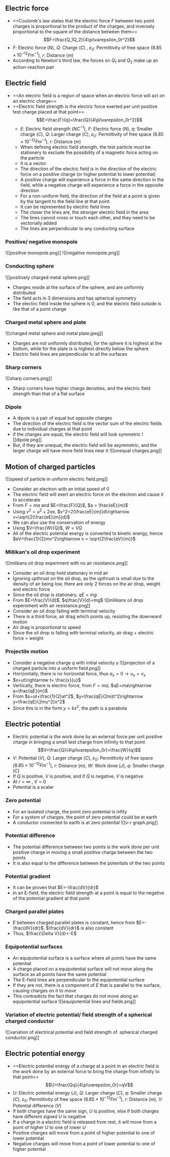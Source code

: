 ## Electric force
- ==Coulomb's law states that the electric force $F$ between two point charges is proportional to the product of the charges, and inversely proportional to the square of the distance between them==
  $$F=\frac{Q_1Q_2}{4\pi\varepsilon_0r^2}$$
- $F$: Electric force ($N$), $Q$: Charge ($C$) , $\varepsilon_0$: Permittivity of free space ($8.85\times10^{-12}Fm^{-1}$), $r$: Distance ($m$)
- According to Newton's third law, the forces on $Q_1$ and $Q_2$ make up an action-reaction pair
## Electric field
- ==An electric field is a region of space when an electric force will act on an electric charge==
- ==Electric field strength is the electric force exerted per unit positive test charge placed at that point==
  $$E=\frac{F}{q}=\frac{Q}{4\pi\varepsilon_0r^2}$$
  - $E$: Electric field strength ($NC^{-1}$), $F$: Electric force ($N$), $q$: Smaller charge ($C$), $Q$: Larger charge ($C$), $\varepsilon_0$: Permittivity of free space ($8.85\times10^{-12}Fm^{-1}$), $r$: Distance ($m$)
  - When defining electric field strength, the test particle must be stationery to exclude the possibility of a magnetic force acting on the particle
  - It is a vector
  - The direction of the electric field is in the direction of the electric force on a positive charge (or higher potential to lower potential)
  - A positive charge will experience a force in the same direction in the field, while a negative charge will experience a force in the opposite direction
  - For a non-uniform field, the direction of the field at a point is given by the tangent to the field line at that point
  - It can be represented by electric field lines
  - The closer the lines are, the stronger electric field in the area
  - The lines cannot cross or touch each other, and they need to be vectorially added
  - The lines are perpendicular to any conducting surface
### Positive/ negative monopole
  ![[positive monopole.png]]
  ![[negative monopole.png]]
### Conducting sphere
![[positively charged metal sphere.png]]
- Charges reside at the surface of the sphere, and are uniformly distributed
- The field acts in 3 dimensions and has spherical symmetry
- The electirc field inside the sphere is 0, and the electric field outside is like that of a point charge
### Charged metal sphere and plate
![[charged metal sphere and metal plate.jpeg]]
- Charges are not uniformly distributed, for the sphere it is highest at the bottom, while for the plate is is highest directly below the sphere
- Electric field lines are perpendicular to all the surfaces
### Sharp corners
![[sharp corners.png]]
- Sharp corners have higher charge densities, and the electric field strength than that of a flat surface
### Dipole
- A dipole is a pair of equal but opposite charges
- The direction of the electric field is the vector sum of the electric fields due to individual charges at that point
- if the charges are equal, the electric field will look symmetric
![[dipole.png]]
- But, if they are unequal, the electric field will be asymmetric, and the larger charge will have more field lines near it
![[unequal charges.png]]
## Motion of charged particles
![[speed of particle in uniform electric field.png]]
- Consider an electron with an initial speed of 0
- The electric field will exert an electric force on the electron and cause it to accelerate
- From $F=ma$ and $E=\frac{F}{Q}$, $a = \frac{eE}{m}$
- Using $v^2=u^2+2as$, $v^2=2(\frac{eE}{m})d\rightarrow v=\sqrt{2(\frac{eE}{m})d}$
- We can also use the conservation of energy
- Using $V=\frac{W}{Q}$, $W=VQ$
- All of the electric potential energy is converted to kinetic energy, hence $eV=\frac{1}{2}mv^2\rightarrow v = \sqrt{2\frac{eV}{m}}$
### Millikan's oil drop experiment
![[milikans oil drop experiment with no air resistance.png]]
- Consider an oil drop held stationary in mid air
- Ignoring upthrust on the oil drop, as the upthrust is small due to the density of air being low, there are only 2 forces on the air drop, weight and electric force
- Since the oil drop is stationary, $qE=mg$
- From $E=\frac{V}{d}$, $q\frac{V}{d}=mg$
![[milikans oil drop experoment with air resistance.png]]
- Consider an oil drop falling with terminal velocity
- There is a third force, air drag which points up, resisting the downward motion
- Air drag is proportional to speed
- Since the oil drop is falling with terminal velocity, air drag + electric force = weight
### Projectile motion
- Consider a negative charge $q$ with initial velocity $u$
![[projection of a charged particle into a uniform field.png]]
- Horizontally, there is no horizontal force, thus $a_x=0\rightarrow u_x=v_x$
- $x=ut\rightarrow t= \frac{x}{u}$
- Vertically, there is electric force, from $F=ma$, $qE=ma\rightarrow a=\frac{qE}{m}$
- From $s=ut+\frac{1}{2}at^2$, $y=\frac{qE}{2m}t^2\rightarrow y=\frac{qE}{2mu^2}x^2$ 
- Since this is in the form $y=kx^2$, the path is a parabola
## Electric potential
- Electric potential is the work done by an external force per unit positive charge in bringing a small test charge from infinity to that point
  $$V=\frac{Q}{4\pi\varepsilon_0r}=\frac{W}{q}$$
- $V$: Potential ($V$), $Q$: Larger charge ($C$), $\varepsilon_0$: Permittivity of free space ($8.85\times10^{-12}Fm^{-1}$), $r$: Distance ($m$), $W$: Work done ($J$), $q$: Smaller charge ($C$)
- If $Q$ is positive, $V$ is positive, and if $Q$ is negative, $V$ is negative
- At $r=\infty$ , $V=0$ 
- Potential is a scalar
### Zero potential
- For an isolated charge, the point zero potential is infity
- For a system of charges, the point of zero potential could be at earth
- A conductor connected to earth is at zero potential
![[v-r graph.png]]
### Potential difference
- The potential difference between two points is the work done per unit positive charge in moving a small positive charge between the two points
- It is also equal to the difference between the potentials of the two points
### Potential gradient
- It can be proven that $E=-\frac{dV}{dr}$
- In an E-field, the electric field strength at a point is equal to the negative of the potential gradient at that point
### Charged parallel plates
- $E$ between charged parallel plates is constant, hence from $E=-\frac{dV}{dr}$, $\frac{dV}{dr}$ is also constant
- Thus, $\frac{\Delta V}{d}=-E$ 
### Equipotential surfaces
- An equipotential surface is a surface where all points have the same potential
- A charge placed on a equipotential surface will not move along the surface as all points have the same potential
- The E-field lines are perpendicular to the equipotential surface
- If they are not, there is a component of $E$ that is parallel to the surface, causing charges on it to move
- This contradicts the fact that charges do not move along an equipotential surface
![[equipotential lines and fields.png]]
### Variation of electric potential/ field strength of a spherical charged conductor
![[variation of electrical potential and field strength of. spherical charged conductor.png]]
## Electric potential energy
- ==Electric potential energy of a charge at a point in an electric field is the work done by an external force to bring the charge from infinity to that point==
$$U=\frac{Qq}{4\pi\varepsilon_0r}=qV$$
- $U$: Electric potential energy ($J$), $Q$: Larger charge ($C$), $q$: Smaller charge ($C$),  $\varepsilon_0$: Permittivity of free space ($8.85\times10^{-12}Fm^{-1}$), $r$: Distance ($m$), $V$: Potential difference ($V$)
- If both charges have the same sign, $U$ is positive, else if both charges have different signed $U$ is negative
- If a charge in a electric field is released from rest, it will move from a point of higher $U$ to one of lower $U$
- Positive charges will move from a point of higher potential to one of lower potential
- Negative charges will move from a point of lower potential to one of higher potential
